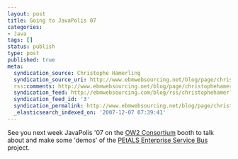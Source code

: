 ```yaml
---
layout: post
title: Going to JavaPolis 07
categories:
- Java
tags: []
status: publish
type: post
published: true
meta:
  syndication_source: Christophe Hamerling
  syndication_source_uri: http://www.ebmwebsourcing.net/blog/page/christophehamerling
  rss:comments: http://www.ebmwebsourcing.net/blog/page/christophehamerling?anchor=going_to_javapolis_07
  syndication_feed: http://ebmwebsourcing.com/blog/rss/christophehamerling
  syndication_feed_id: '3'
  syndication_permalink: http://www.ebmwebsourcing.net/blog/page/christophehamerling?entry=going_to_javapolis_07
  _elasticsearch_indexed_on: '2007-12-07 07:39:41'
---
```

See you next week JavaPolis '07 on the <a title="OW2 Consortium" href="http://www.ow2.org" id="gzhr">OW2 Consortium</a> booth to talk about and make some 'demos' of the <a title="PEtALS Enterprise Service Bus" href="http://petals.ow2.org" id="dqui">PEtALS Enterprise Service Bus</a> project.<br /><br /><br /><br />
